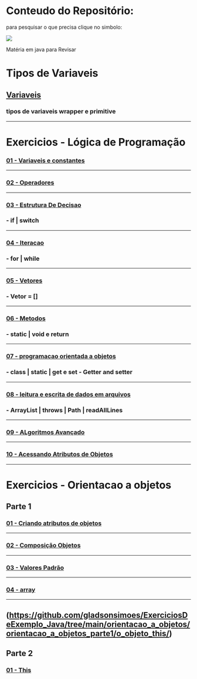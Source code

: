 # Conteudo do Repositório:

para pesquisar o que precisa clique no simbolo:  

<img src="https://github.com/gladsonsimoes/gladsonsimoes/blob/main/pesquisagithub.png"/>

Matéria em java para Revisar

# Tipos de Variaveis

## [Variaveis](https://github.com/gladsonsimoes/ExerciciosDeExemplo_Java/tree/main/logica_de_programacao/variaveis//)
### tipos de variaveis wrapper e primitive
----

# Exercicios - Lógica de Programação 

### [01 - Variaveis e constantes ](https://github.com/gladsonsimoes/ExerciciosDeExemplo_Java/tree/main/logica_de_programacao/variaveis_e_constantes/)
----
### [02 - Operadores](https://github.com/gladsonsimoes/ExerciciosDeExemplo_Java/tree/main/logica_de_programacao/operadores/)
----
### [03 - Estrutura De Decisao ](https://github.com/gladsonsimoes/ExerciciosDeExemplo_Java/tree/main/logica_de_programacao/estrutura_de_decisao/)
### - if | switch
----
### [04 - Iteracao ](https://github.com/gladsonsimoes/ExerciciosDeExemplo_Java/tree/main/logica_de_programacao/Iteracao/)
### - for | while
----
### [05 - Vetores ](https://github.com/gladsonsimoes/ExerciciosDeExemplo_Java/tree/main/logica_de_programacao/vetores/)
### -  Vetor = []
----
### [06 - Metodos ](https://github.com/gladsonsimoes/ExerciciosDeExemplo_Java/tree/main/logica_de_programacao/metodos/)
### - static | void e return
----
### [07 - programacao orientada a objetos ](https://github.com/gladsonsimoes/ExerciciosDeExemplo_Java/tree/main/logica_de_programacao/programacao_orientada_a_objetos/)
### - class | static | get e set - Getter and setter
----
### [08 - leitura e escrita de dados em arquivos](https://github.com/gladsonsimoes/ExerciciosDeExemplo_Java/tree/main/logica_de_programacao/leitura_e_escrita_de_dados_em_arquivos/)
### - ArrayList | throws | Path | readAllLines
----
### [09 - ALgoritmos Avançado ](https://github.com/gladsonsimoes/ExerciciosDeExemplo_Java/tree/main/logica_de_programacao/algoritmos_avancado/)
----
### [10 - Acessando Atributos de Objetos ](https://github.com/gladsonsimoes/ExerciciosDeExemplo_Java/tree/main/logica_de_programacao/acessando_atributos_de_objetos/)
----
# Exercicios - Orientacao a objetos

## Parte 1

### [01 - Criando atributos de objetos](https://github.com/gladsonsimoes/ExerciciosDeExemplo_Java/tree/main/orientacao_a_objetos/acessando_atributos_de_objetos/)
----
### [02 - Composição Objetos ](https://github.com/gladsonsimoes/ExerciciosDeExemplo_Java/tree/main/orientacao_a_objetos/composicao_objetos/)
----
### [03 - Valores Padrão ](https://github.com/gladsonsimoes/ExerciciosDeExemplo_Java/tree/main/orientacao_a_objetos/valores_padrao/)
----
### [04 - array](https://github.com/gladsonsimoes/ExerciciosDeExemplo_Java/tree/main/orientacao_a_objetos/array/)
----
(https://github.com/gladsonsimoes/ExerciciosDeExemplo_Java/tree/main/orientacao_a_objetos/orientacao_a_objetos_parte1/o_objeto_this/)
----
## Parte 2

### [01 - This](https://github.com/gladsonsimoes/ExerciciosDeExemplo_Java/tree/main/orientacao_a_objetos/orientacao_a_objetos_parte1/o_objeto_this/)


